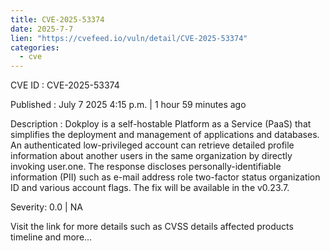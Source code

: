 ```yaml
--- 
title: CVE-2025-53374
date: 2025-7-7
lien: "https://cvefeed.io/vuln/detail/CVE-2025-53374"
categories:
  - cve
---
```


CVE ID : CVE-2025-53374

Published :  July 7
2025
4:15 p.m. | 1 hour
59 minutes ago

Description : Dokploy is a self-hostable Platform as a Service (PaaS) that simplifies the deployment and management of applications and databases. An authenticated low-privileged account can retrieve detailed profile information about another users in the same organization by directly invoking user.one. The response discloses personally-identifiable information (PII) such as e-mail address
role
two-factor status
organization ID
and various account flags. The fix will be available in the v0.23.7.

Severity: 0.0 | NA

Visit the link for more details
such as CVSS details
affected products
timeline
and more...
